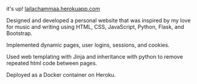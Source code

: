 it's up! [lailachammaa.herokuapp.com](http://lailachammaa.herokuapp.com)


Designed and developed a personal website that was inspired by my love for music and writing using HTML, CSS, JavaScript, Python, Flask, and Bootstrap. 

Implemented dynamic pages, user logins, sessions, and cookies.

Used web templating with Jinja and inheritance with python to remove repeated html code between pages.

Deployed as a Docker container on Heroku.
